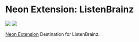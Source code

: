 # Neon Extension: ListenBrainz

[![](https://img.shields.io/travis/NeApp/neon-extension-destination-listenbrainz/master.svg)](https://travis-ci.org/NeApp/neon-extension-destination-listenbrainz) ![](https://img.shields.io/github/license/NeApp/neon-extension-destination-listenbrainz.svg)

[Neon Extension](https://github.com/NeApp/neon-extension) Destination for ListenBrainz.
